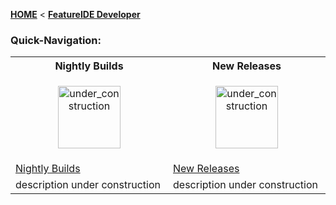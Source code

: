 <!-- Breadcrumb -->
[**HOME**](https://github.com/tthuem/FeatureIDE/wiki) < [**FeatureIDE Developer**](https://github.com/tthuem/FeatureIDE/wiki/FeatureIDE-Developer)

<!-- Introduction -->

<!-- Quick-Navigation-Table -->
### Quick-Navigation:
<table>
	<tr>
		<th>Nightly Builds</th>
		<th>New Releases</th>
	</tr>
	<tr>
		<td width="320px">
			<p align="center">
				<img height="100" width="100" alt="under_construction" src="https://github.com/tthuem/FeatureIDE/wiki/Assets/under_construction.png">
			</p>
		</td>
		<td width="320px">
			<p align="center">
				<img height="100" width="100" alt="under_construction" src="https://github.com/tthuem/FeatureIDE/wiki/Assets/under_construction.png">
			</p>
		</td>
	</tr>
	<tr>
		<td>
			<a href="/tthuem/FeatureIDE/wiki/Nightly-Builds">Nightly Builds</a>
		</td>
		<td>
			<a href="/tthuem/FeatureIDE/wiki/New-Releases">New Releases</a>
		</td>
	</tr>
	<tr>
		<td>description under construction</td>
		<td>description under construction</td>
	</tr>
</table>

<!-- Additional Content -->
